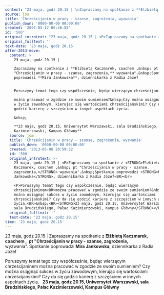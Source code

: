 ```yaml
---
content: "23 maja, godz 20.15 | \nZapraszamy na spotkanie z **Elżbietą Kaczmarek, coachem ,&nbsp; pt \"Chrześcijanin w pracy - szanse, zagrożenia,** wyzwania\".&nbsp;Spotkanie poprowadzi **Mira Jankowska**, dziennikarka z Radia Józef\n\nPoruszymy temat tego czy współcześnie, będąc wierzącym chrześcijaninem\nmożna pracować w zgodzie ze swoim sumieniem?&nbsp;Czy można osiągnąć sukces w życiu zawodowym, kierując się wartościami chrześcijańskimi? Czy da się godzić karierę z szczęściem w innych aspektach życia.\n&nbsp;\n**23 maja, godz 20.15, Uniwersytet Warszawski, sala Brudzińskiego, Pałac Kazimierzowski, Kampus Główny**\n\n\n<!--CONTENT FROM OLD SERVER (jos before 2013): 23 maja, godz 20.15 | \nZapraszamy na spotkanie z **Elżbietą Kaczmarek, coachem ,&nbsp; pt \"Chrześcijanin w pracy - szanse, zagrożenia,** wyzwania\".&nbsp;Spotkanie poprowadzi **Mira Jankowska**, dziennikarka z Radia Józef\n\n\r\n\nPoruszymy temat tego czy współcześnie, będąc wierzącym chrześcijaninem\nmożna pracować w zgodzie ze swoim sumieniem?&nbsp;Czy można osiągnąć sukces w życiu zawodowym, kierując się wartościami chrześcijańskimi? Czy da się godzić karierę z szczęściem w innych aspektach życia.\n&nbsp;\n**23 maja, godz 20.15, Uniwersytet Warszawski, sala Brudzińskiego, Pałac Kazimierzowski, Kampus Główny**\n\n-->"
source: jos
title: 'Chrześcijanin w pracy - szanse, zagrożenia, wyzwania'
publish_down: '0000-00-00 00:00:00'
created: '2007-05-17 00:46:55'
id: '500'
original_introtext: "23 maja, godz 20.15 | <P>Zapraszamy na spotkanie z <STRONG>Elżbietą Kaczmarek, coachem ,&nbsp; pt \"Chrześcijanin w pracy - szanse, zagrożenia,</STRONG> wyzwania\".&nbsp;Spotkanie poprowadzi <STRONG>Mira Jankowska</STRONG>, dziennikarka z Radia Józef<BR><br>\r\n<P>Poruszymy temat tego czy współcześnie, będąc wierzącym chrześcijaninem<BR>można pracować w zgodzie ze swoim sumieniem?&nbsp;Czy można osiągnąć sukces w życiu zawodowym, kierując się wartościami chrześcijańskimi? Czy da się godzić karierę z szczęściem w innych aspektach życia.<BR>&nbsp;<BR><STRONG>23 maja, godz 20.15, Uniwersytet Warszawski, sala Brudzińskiego, Pałac Kazimierzowski, Kampus Główny</STRONG></P>"
original_fulltext: ''
text-date: '23 maja, godz 20.15'
after-2013-move:
  content: >
    23 maja, godz 20.15 | 

    Zapraszamy na spotkanie z **Elżbietą Kaczmarek, coachem ,&nbsp; pt
    "Chrześcijanin w pracy - szanse, zagrożenia,** wyzwania".&nbsp;Spotkanie
    poprowadzi **Mira Jankowska**, dziennikarka z Radia Józef


    Poruszymy temat tego czy współcześnie, będąc wierzącym chrześcijaninem

    można pracować w zgodzie ze swoim sumieniem?&nbsp;Czy można osiągnąć sukces
    w życiu zawodowym, kierując się wartościami chrześcijańskimi? Czy da się
    godzić karierę z szczęściem w innych aspektach życia.

    &nbsp;

    **23 maja, godz 20.15, Uniwersytet Warszawski, sala Brudzińskiego, Pałac
    Kazimierzowski, Kampus Główny**
  source: jom
  title: 'Chrześcijanin w pracy - szanse, zagrożenia, wyzwania'
  publish_down: '0000-00-00 00:00:00'
  created: '2013-05-08 20:59:32'
  id: '500'
  original_introtext: >-
    23 maja, godz 20.15 | <P>Zapraszamy na spotkanie z <STRONG>Elżbietą
    Kaczmarek, coachem ,&nbsp; pt "Chrześcijanin w pracy - szanse,
    zagrożenia,</STRONG> wyzwania".&nbsp;Spotkanie poprowadzi <STRONG>Mira
    Jankowska</STRONG>, dziennikarka z Radia Józef<BR><br>

    <P>Poruszymy temat tego czy współcześnie, będąc wierzącym
    chrześcijaninem<BR>można pracować w zgodzie ze swoim sumieniem?&nbsp;Czy
    można osiągnąć sukces w życiu zawodowym, kierując się wartościami
    chrześcijańskimi? Czy da się godzić karierę z szczęściem w innych aspektach
    życia.<BR>&nbsp;<BR><STRONG>23 maja, godz 20.15, Uniwersytet Warszawski,
    sala Brudzińskiego, Pałac Kazimierzowski, Kampus Główny</STRONG></P>
  original_fulltext: ''
  text-date: '23 maja, godz 20.15'
time: '23 maja, godz 20.15'
---
```

23 maja, godz 20.15 | 
Zapraszamy na spotkanie z **Elżbietą Kaczmarek, coachem ,&nbsp; pt "Chrześcijanin w pracy - szanse, zagrożenia,** wyzwania".&nbsp;Spotkanie poprowadzi **Mira Jankowska**, dziennikarka z Radia Józef

Poruszymy temat tego czy współcześnie, będąc wierzącym chrześcijaninem
można pracować w zgodzie ze swoim sumieniem?&nbsp;Czy można osiągnąć sukces w życiu zawodowym, kierując się wartościami chrześcijańskimi? Czy da się godzić karierę z szczęściem w innych aspektach życia.
&nbsp;
**23 maja, godz 20.15, Uniwersytet Warszawski, sala Brudzińskiego, Pałac Kazimierzowski, Kampus Główny**


<!--CONTENT FROM OLD SERVER (jos before 2013): 23 maja, godz 20.15 | 
Zapraszamy na spotkanie z **Elżbietą Kaczmarek, coachem ,&nbsp; pt "Chrześcijanin w pracy - szanse, zagrożenia,** wyzwania".&nbsp;Spotkanie poprowadzi **Mira Jankowska**, dziennikarka z Radia Józef



Poruszymy temat tego czy współcześnie, będąc wierzącym chrześcijaninem
można pracować w zgodzie ze swoim sumieniem?&nbsp;Czy można osiągnąć sukces w życiu zawodowym, kierując się wartościami chrześcijańskimi? Czy da się godzić karierę z szczęściem w innych aspektach życia.
&nbsp;
**23 maja, godz 20.15, Uniwersytet Warszawski, sala Brudzińskiego, Pałac Kazimierzowski, Kampus Główny**

-->

<!--{{json:{"created_date":"2007-05-17 00:46:55","publish_down":"0000-00-00 00:00:00","id":"500"}}}-->